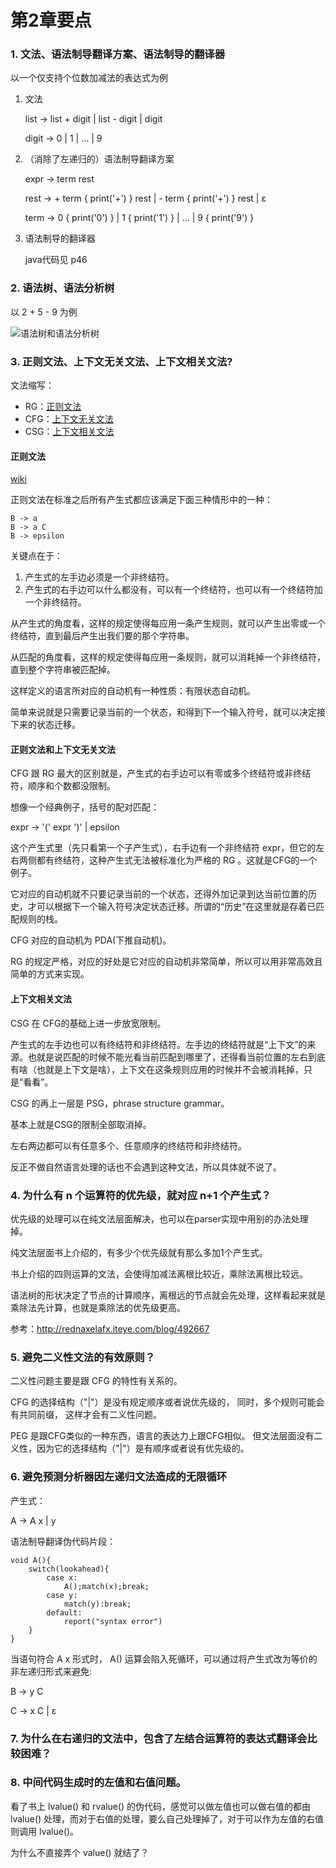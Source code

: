 # 第2章要点

### 1. 文法、语法制导翻译方案、语法制导的翻译器

以一个仅支持个位数加减法的表达式为例

1. 文法

    list -> list + digit | list - digit | digit
    
    digit -> 0 | 1 | … | 9

2. （消除了左递归的）语法制导翻译方案

    expr -> term rest
    
    rest -> + term { print('+') } rest | - term { print('+') } rest | ε
    
    term -> 0 { print('0') } | 1 { print('1') } | … | 9 { print('9') }
                                
4. 语法制导的翻译器
    
    java代码见 p46

### 2. 语法树、语法分析树

以 2 + 5 - 9 为例

![语法树和语法分析树](./assets/dragonbook-keypoint-2.2-2.png)

### 3. 正则文法、上下文无关文法、上下文相关文法?

文法缩写：

- RG：[正则文法](http://en.wikipedia.org/wiki/Regular_grammar)
- CFG：[上下文无关文法](http://en.wikipedia.org/wiki/Context-free_grammar)
- CSG：[上下文相关文法](http://en.wikipedia.org/wiki/Context-sensitive_grammar)

#### 正则文法

[wiki](http://en.wikipedia.org/wiki/Regular_grammar)

正则文法在标准之后所有产生式都应该满足下面三种情形中的一种：

    B -> a
    B -> a C
    B -> epsilon

关键点在于：

1. 产生式的左手边必须是一个非终结符。
2. 产生式的右手边可以什么都没有，可以有一个终结符，也可以有一个终结符加一个非终结符。

从产生式的角度看，这样的规定使得每应用一条产生规则，就可以产生出零或一个终结符，直到最后产生出我们要的那个字符串。

从匹配的角度看，这样的规定使得每应用一条规则，就可以消耗掉一个非终结符，直到整个字符串被匹配掉。

这样定义的语言所对应的自动机有一种性质：有限状态自动机。

简单来说就是只需要记录当前的一个状态，和得到下一个输入符号，就可以决定接下来的状态迁移。

#### 正则文法和上下文无关文法

CFG 跟 RG 最大的区别就是，产生式的右手边可以有零或多个终结符或非终结符，顺序和个数都没限制。

想像一个经典例子，括号的配对匹配：

expr -> '(' expr ')' | epsilon

这个产生式里（先只看第一个子产生式），右手边有一个非终结符 expr，但它的左右两侧都有终结符，这种产生式无法被标准化为严格的 RG 。这就是CFG的一个例子。

它对应的自动机就不只要记录当前的一个状态，还得外加记录到达当前位置的历史，才可以根据下一个输入符号决定状态迁移。所谓的“历史”在这里就是存着已匹配规则的栈。

CFG 对应的自动机为 PDA(下推自动机)。

RG 的规定严格，对应的好处是它对应的自动机非常简单，所以可以用非常高效且简单的方式来实现。

#### 上下文相关文法

CSG 在 CFG的基础上进一步放宽限制。

产生式的左手边也可以有终结符和非终结符。左手边的终结符就是“上下文”的来源。也就是说匹配的时候不能光看当前匹配到哪里了，还得看当前位置的左右到底有啥（也就是上下文是啥），上下文在这条规则应用的时候并不会被消耗掉，只是“看看”。

CSG 的再上一层是 PSG，phrase structure grammar。

基本上就是CSG的限制全部取消掉。

左右两边都可以有任意多个、任意顺序的终结符和非终结符。

反正不做自然语言处理的话也不会遇到这种文法，所以具体就不说了。

### 4. 为什么有 n 个运算符的优先级，就对应 n+1 个产生式？

优先级的处理可以在纯文法层面解决，也可以在parser实现中用别的办法处理掉。

纯文法层面书上介绍的，有多少个优先级就有那么多加1个产生式。

书上介绍的四则运算的文法，会使得加减法离根比较近，乘除法离根比较远。

语法树的形状决定了节点的计算顺序，离根远的节点就会先处理，这样看起来就是乘除法先计算，也就是乘除法的优先级更高。

参考：http://rednaxelafx.iteye.com/blog/492667

### 5. 避免二义性文法的有效原则？

二义性问题主要是跟 CFG 的特性有关系的。

CFG 的选择结构（"|"）是没有规定顺序或者说优先级的，
同时，多个规则可能会有共同前缀，
这样才会有二义性问题。

PEG 是跟CFG类似的一种东西，语言的表达力上跟CFG相似。
但文法层面没有二义性，因为它的选择结构（"|"）是有顺序或者说有优先级的。

### 6. 避免预测分析器因左递归文法造成的无限循环

产生式：

A -> A x | y

语法制导翻译伪代码片段：

    void A(){
        switch(lookahead){
            case x:
                A();match(x);break;
            case y:
                match(y):break;
            default:
                report("syntax error")
        }
    }

当语句符合 A x 形式时， A() 运算会陷入死循环，可以通过将产生式改为等价的非左递归形式来避免: 

B -> y C

C -> x C | ε

### 7. 为什么在右递归的文法中，包含了左结合运算符的表达式翻译会比较困难？

### 8. 中间代码生成时的左值和右值问题。

看了书上 lvalue() 和 rvalue() 的伪代码，感觉可以做左值也可以做右值的都由 lvalue() 处理，而对于右值的处理，要么自己处理掉了，对于可以作为左值的右值则调用 lvalue()。

为什么不直接弄个 value() 就结了？

